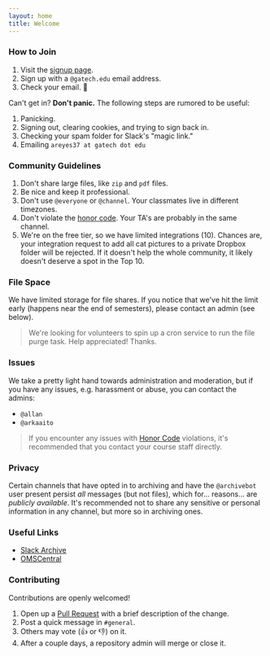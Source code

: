 ```yaml
---
layout: home
title: Welcome
---
```


### How to Join

1. Visit the [signup page](https://omscs-study.slack.com/signup).
2. Sign up with a `@gatech.edu` email address.
3. Check your email. :tada:

Can't get in? **Don't panic.** The following steps are rumored to be useful:

1. Panicking.
2. Signing out, clearing cookies, and trying to sign back in.
3. Checking your spam folder for Slack's "magic link."
4. Emailing `areyes37 at gatech dot edu`

### Community Guidelines

1. Don't share large files, like `zip` and `pdf` files.
2. Be nice and keep it professional.
3. Don't use `@everyone` or `@channel`. Your classmates live in different timezones.
4. Don't violate the [honor code](https://policylibrary.gatech.edu/student-affairs/academic-honor-code). Your TA's are probably in the same channel.
5. We're on the free tier, so we have limited integrations (10). Chances are, your integration request to add all cat pictures to a private Dropbox folder will be rejected. If it doesn't help the whole community, it likely doesn't deserve a spot in the Top 10.

### File Space

We have limited storage for file shares. If you notice that we've hit the limit early (happens near the end of semesters), please contact an admin (see below).

> We're looking for volunteers to spin up a cron service to run the file purge task. Help appreciated! Thanks.

### Issues

We take a pretty light hand towards administration and moderation, but if you
have any issues, e.g. harassment or abuse, you can contact the admins:

- `@allan`
- `@arkaaito`

> If you encounter any issues with [Honor Code](https://policylibrary.gatech.edu/student-affairs/academic-honor-code) violations, it's recommended that you contact your course staff directly.

### Privacy

Certain channels that have opted in to archiving and have the `@archivebot` user present persist _all_ messages (but not files), which for... reasons... are *publicly available*. It's recommended not to share any sensitive or personal information in any channel, but more so in archiving ones.

### Useful Links

- [Slack Archive](https://omscs-study.slackarchive.io)
- [OMSCentral](https://omscentral.com)

### Contributing

Contributions are openly welcomed!

1. Open up a [Pull Request](https://github.com/omscs-study/omscs-study.github.io/pull/new/master) with a brief description of the change.
2. Post a quick message in `#general`.
3. Others may vote (:thumbsup: or :thumbsdown:) on it.
4. After a couple days, a repository admin will merge or close it.

